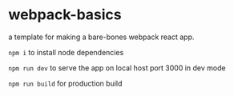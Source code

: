 # webpack-basics

a template for making a bare-bones webpack react app. 

`npm i` to install node dependencies

`npm run dev` to serve the app on local host port 3000 in dev mode

`npm run build` for production build
